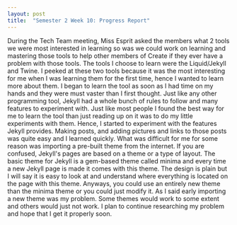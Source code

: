 ```yaml
---
layout: post
title:  "Semester 2 Week 10: Progress Report"
---
```


During the Tech Team meeting, Miss Esprit asked the members what 2 tools we were most interested in learning so was we could work on learning and mastering those tools to help other members of Create if they ever have a problem with those tools. The tools I choose to learn were the Liquid/Jekyll and Twine. I peeked at these two tools because it was the most interesting for me when I was learning them for the first time, hence I wanted to learn more about them. I began to learn the tool as soon as I had time on my hands and they were must vaster than I first thought. Just like any other programming tool, Jekyll had a whole bunch of rules to follow and many features to experiment with. Just like most people I found the best way for me to learn the tool than just reading up on it was to do my little experiments with them. Hence, I started to experiment with the features Jekyll provides. Making posts, and adding pictures and links to those posts was quite easy and I learned quickly. What was difficult for me for some reason was importing a pre-built theme from the internet. If you are confused, Jekyll's pages are based on a theme or a type of layout. The basic theme for Jekyll is a gem-based theme called minima and every time a new Jekyll page is made it comes with this theme. The design is plain but I will say it is easy to look at and understand where everything is located on the page with this theme. Anyways, you could use an entirely new theme than the minima theme or you could just modify it. As I said early importing a new theme was my problem. Some themes would work to some extent and others would just not work. I plan to continue researching my problem and hope that I get it properly soon.